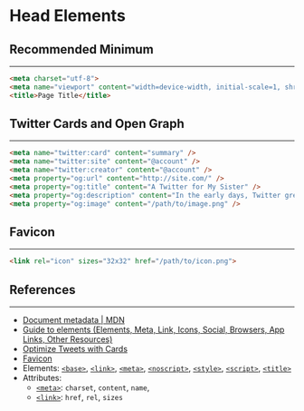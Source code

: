 # Head Elements

## Recommended Minimum
---

```html
<meta charset="utf-8">
<meta name="viewport" content="width=device-width, initial-scale=1, shrink-to-fit=no">
<title>Page Title</title>
```

## Twitter Cards and Open Graph
---

```html
<meta name="twitter:card" content="summary" />
<meta name="twitter:site" content="@account" />
<meta name="twitter:creator" content="@account" />
<meta property="og:url" content="http://site.com/" />
<meta property="og:title" content="A Twitter for My Sister" />
<meta property="og:description" content="In the early days, Twitter grew so quickly..." />
<meta property="og:image" content="/path/to/image.png" />
```

## Favicon
---

```html
<link rel="icon" sizes="32x32" href="/path/to/icon.png">
```

## References
---

* [Document metadata \| MDN](https://developer.mozilla.org/en-US/docs/Web/HTML/Element#Document_metadata)
* [Guide to <head> elements (Elements, Meta, Link, Icons, Social, Browsers, App Links, Other Resources)](https://gethead.info)
* [Optimize Tweets with Cards](https://developer.twitter.com/en/docs/tweets/optimize-with-cards/guides/getting-started)
* [Favicon](https://en.wikipedia.org/wiki/Favicon)
* Elements: [`<base>`](https://developer.mozilla.org/en-US/docs/Web/HTML/Element/base),
  [`<link>`](https://developer.mozilla.org/en-US/docs/Web/HTML/Element/link),
  [`<meta>`](https://developer.mozilla.org/en-US/docs/Web/HTML/Element/meta),
  [`<noscript>`](https://developer.mozilla.org/en-US/docs/Web/HTML/Element/noscript),
  [`<style>`](https://developer.mozilla.org/en-US/docs/Web/HTML/Element/style),
  [`<script>`](https://developer.mozilla.org/en-US/docs/Web/HTML/Element/script),
  [`<title>`](https://developer.mozilla.org/en-US/docs/Web/HTML/Element/title)
* Attributes:
  * [`<meta>`](https://developer.mozilla.org/en-US/docs/Web/HTML/Element/meta#Attributes): `charset`, `content`, `name`, 
  * [`<link>`](https://developer.mozilla.org/en-US/docs/Web/HTML/Element/link#Attributes): `href`, `rel`, `sizes`
